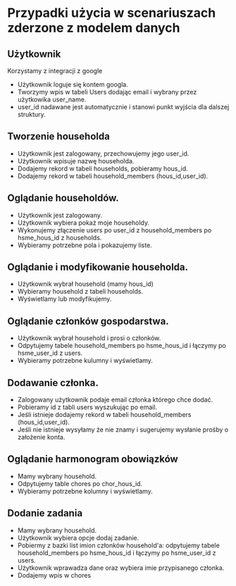 # Przypadki użycia w scenariuszach zderzone z modelem danych


## Użytkownik
Korzystamy z integracji z google 
- Użytkownik loguje się kontem googla. 
- Tworzymy wpis w tabeli Users dodając email i wybrany przez użytkowika user_name. 
- user_id nadawane jest automatycznie i stanowi punkt wyjścia dla dalszej struktury.

## Tworzenie householda
- Użytkownik jest zalogowany, przechowujemy jego user_id.
- Użytkownik wpisuje nazwę householda.
- Dodajemy rekord w tabeli households, pobieramy hous_id.
- Dodajemy rekord w tabeli household_members (hous_id,user_id).

## Oglądanie householdów.
- Użytkownik jest zalogowany.
- Użytkownik wybiera pokaż moje householdy.
- Wykonujemy złączenie users po user_id z household_members po hsme_hous_id z households.
- Wybieramy potrzebne pola i pokazujemy liste.

## Oglądanie i modyfikowanie householda.
 - Użytkownik wybrał household (mamy hous_id)
 - Wybieramy household z tabeli households.
 - Wyświetlamy lub modyfikujemy.

## Oglądanie członków gospodarstwa.
 - Użytkownik wybrał household i prosi o członków.
 - Odpytujemy tabele household_members po hsme_hous_id i łączymy po hsme_user_id z users.
 - Wybieramy potrzebne kulumny i wyświetlamy.

## Dodawanie członka.
 - Zalogowany użytkownik podaje email członka którego chce dodać.
 - Pobieramy id z tabli users wyszukując po email.
 - Jeśli istnieje dodajemy rekord w tabeli household_members (hous_id,user_id).
 - Jeśli nie istnieje wysyłamy że nie znamy i sugerujemy wysłanie prośby o założenie konta.

## Oglądanie harmonogram obowiązków
 - Mamy wybrany household.
 - Odpytujemy table chores po chor_hous_id.
 - Wybieramy potrzebne kolumny i wyświetlamy.

## Dodanie zadania
 - Mamy wybrany household.
 - Użytkownik wybiera opcje dodaj zadanie.
 - Pobiermy z bazki list imion członków household'a: odpytujemy tabele household_members po hsme_hous_id i łączymy po hsme_user_id z users.
 - Użytkownik wprawadza dane oraz wybiera imie przypisanego członka.
 - Dodajemy wpis w chores 
